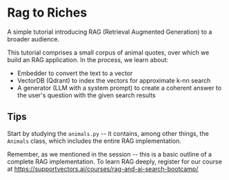 # Rag to Riches

A simple tutorial introducing RAG (Retrieval Augmented Generation) to a broader audience.

This tutorial comprises a small corpus of animal quotes, over which we build an RAG application. In the process, we learn about:

- Embedder to convert the text to a vector
- VectorDB (Qdrant) to index the vectors for approximate k-nn search
- A generator (LLM with a system prompt) to create a coherent answer to the user's question with the given search results

## Tips

Start by studying the `animals.py` -- it contains, among other things, the `Animals` class, which includes the entire RAG implementation.

Remember, as we mentioned in the session -- this is a basic outline of a complete RAG implementation. To learn RAG deeply, register for our course at https://supportvectors.ai/courses/rag-and-ai-search-bootcamp/
